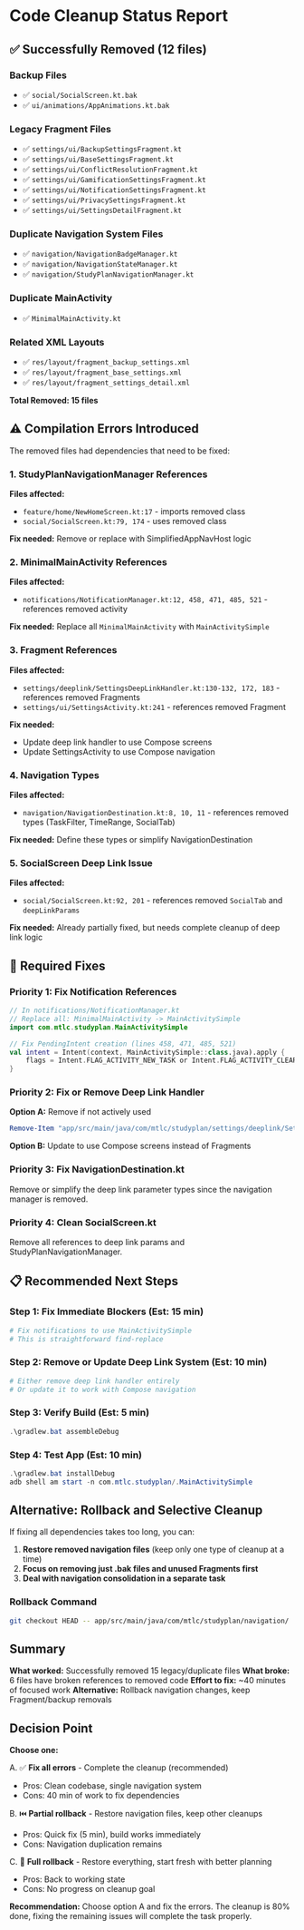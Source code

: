 # Code Cleanup Status Report

## ✅ Successfully Removed (12 files)

### Backup Files
- ✅ `social/SocialScreen.kt.bak`
- ✅ `ui/animations/AppAnimations.kt.bak`

### Legacy Fragment Files
- ✅ `settings/ui/BackupSettingsFragment.kt`
- ✅ `settings/ui/BaseSettingsFragment.kt`
- ✅ `settings/ui/ConflictResolutionFragment.kt`
- ✅ `settings/ui/GamificationSettingsFragment.kt`
- ✅ `settings/ui/NotificationSettingsFragment.kt`
- ✅ `settings/ui/PrivacySettingsFragment.kt`
- ✅ `settings/ui/SettingsDetailFragment.kt`

### Duplicate Navigation System Files
- ✅ `navigation/NavigationBadgeManager.kt`
- ✅ `navigation/NavigationStateManager.kt`
- ✅ `navigation/StudyPlanNavigationManager.kt`

### Duplicate MainActivity
- ✅ `MinimalMainActivity.kt`

### Related XML Layouts
- ✅ `res/layout/fragment_backup_settings.xml`
- ✅ `res/layout/fragment_base_settings.xml`
- ✅ `res/layout/fragment_settings_detail.xml`

**Total Removed: 15 files**

## ⚠️ Compilation Errors Introduced

The removed files had dependencies that need to be fixed:

### 1. StudyPlanNavigationManager References
**Files affected:**
- `feature/home/NewHomeScreen.kt:17` - imports removed class
- `social/SocialScreen.kt:79, 174` - uses removed class

**Fix needed:** Remove or replace with SimplifiedAppNavHost logic

### 2. MinimalMainActivity References  
**Files affected:**
- `notifications/NotificationManager.kt:12, 458, 471, 485, 521` - references removed activity

**Fix needed:** Replace all `MinimalMainActivity` with `MainActivitySimple`

### 3. Fragment References
**Files affected:**
- `settings/deeplink/SettingsDeepLinkHandler.kt:130-132, 172, 183` - references removed Fragments
- `settings/ui/SettingsActivity.kt:241` - references removed Fragment

**Fix needed:** 
- Update deep link handler to use Compose screens
- Update SettingsActivity to use Compose navigation

### 4. Navigation Types
**Files affected:**
- `navigation/NavigationDestination.kt:8, 10, 11` - references removed types (TaskFilter, TimeRange, SocialTab)

**Fix needed:** Define these types or simplify NavigationDestination

### 5. SocialScreen Deep Link Issue
**Files affected:**
- `social/SocialScreen.kt:92, 201` - references removed `SocialTab` and `deepLinkParams`

**Fix needed:** Already partially fixed, but needs complete cleanup of deep link logic

## 🔧 Required Fixes

### Priority 1: Fix Notification References
```kotlin
// In notifications/NotificationManager.kt
// Replace all: MinimalMainActivity -> MainActivitySimple
import com.mtlc.studyplan.MainActivitySimple

// Fix PendingIntent creation (lines 458, 471, 485, 521)
val intent = Intent(context, MainActivitySimple::class.java).apply {
    flags = Intent.FLAG_ACTIVITY_NEW_TASK or Intent.FLAG_ACTIVITY_CLEAR_TASK
}
```

### Priority 2: Fix or Remove Deep Link Handler
**Option A:** Remove if not actively used
```powershell
Remove-Item "app/src/main/java/com/mtlc/studyplan/settings/deeplink/SettingsDeepLinkHandler.kt"
```

**Option B:** Update to use Compose screens instead of Fragments

### Priority 3: Fix NavigationDestination.kt
Remove or simplify the deep link parameter types since the navigation manager is removed.

### Priority 4: Clean SocialScreen.kt
Remove all references to deep link params and StudyPlanNavigationManager.

## 📋 Recommended Next Steps

### Step 1: Fix Immediate Blockers (Est: 15 min)
```powershell
# Fix notifications to use MainActivitySimple
# This is straightforward find-replace
```

### Step 2: Remove or Update Deep Link System (Est: 10 min)
```powershell
# Either remove deep link handler entirely
# Or update it to work with Compose navigation
```

### Step 3: Verify Build (Est: 5 min)
```powershell
.\gradlew.bat assembleDebug
```

### Step 4: Test App (Est: 10 min)
```powershell
.\gradlew.bat installDebug
adb shell am start -n com.mtlc.studyplan/.MainActivitySimple
```

## Alternative: Rollback and Selective Cleanup

If fixing all dependencies takes too long, you can:

1. **Restore removed navigation files** (keep only one type of cleanup at a time)
2. **Focus on removing just .bak files and unused Fragments first**
3. **Deal with navigation consolidation in a separate task**

### Rollback Command
```bash
git checkout HEAD -- app/src/main/java/com/mtlc/studyplan/navigation/
```

## Summary

**What worked:** Successfully removed 15 legacy/duplicate files
**What broke:** 6 files have broken references to removed code
**Effort to fix:** ~40 minutes of focused work
**Alternative:** Rollback navigation changes, keep Fragment/backup removals

## Decision Point

**Choose one:**

A. ✅ **Fix all errors** - Complete the cleanup (recommended)
   - Pros: Clean codebase, single navigation system
   - Cons: 40 min of work to fix dependencies
   
B. ⏮️ **Partial rollback** - Restore navigation files, keep other cleanups
   - Pros: Quick fix (5 min), build works immediately  
   - Cons: Navigation duplication remains

C. 🔄 **Full rollback** - Restore everything, start fresh with better planning
   - Pros: Back to working state
   - Cons: No progress on cleanup goal

**Recommendation:** Choose option A and fix the errors. The cleanup is 80% done, fixing the remaining issues will complete the task properly.
